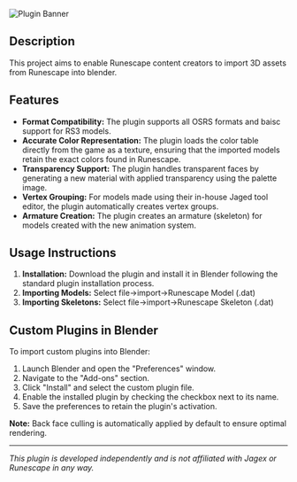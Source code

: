 ![Plugin Banner](https://i.imgur.com/zisJ10P.png)

## Description
This project aims to enable Runescape content creators to import 3D assets from Runescape into blender. 

## Features
- **Format Compatibility:** The plugin supports all OSRS formats and baisc support for RS3 models.
- **Accurate Color Representation:** The plugin loads the color table directly from the game as a texture, ensuring that the imported models retain the exact colors found in Runescape.
- **Transparency Support:** The plugin handles transparent faces by generating a new material with applied transparency using the palette image.
- **Vertex Grouping:** For models made using their in-house Jaged tool editor, the plugin automatically creates vertex groups.
- **Armature Creation:** The plugin creates an armature (skeleton) for models created with the new animation system.

## Usage Instructions
1. **Installation:** Download the plugin and install it in Blender following the standard plugin installation process.
2. **Importing Models:** Select file->import->Runescape Model (.dat)
2. **Importing Skeletons:** Select file->import->Runescape Skeleton (.dat)

## Custom Plugins in Blender
To import custom plugins into Blender:
1. Launch Blender and open the "Preferences" window.
2. Navigate to the "Add-ons" section.
3. Click "Install" and select the custom plugin file.
4. Enable the installed plugin by checking the checkbox next to its name.
5. Save the preferences to retain the plugin's activation.

**Note:** Back face culling is automatically applied by default to ensure optimal rendering.


---

*This plugin is developed independently and is not affiliated with Jagex or Runescape in any way.*
